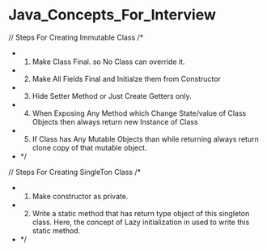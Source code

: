 # Java_Concepts_For_Interview

// Steps For Creating Immutable Class
/*
 * 1. Make Class Final. so No Class can override it.
 * 2. Make All Fields Final and Initialze them from Constructor
 * 3. Hide Setter Method or Just Create Getters only.
 * 4. When Exposing Any Method which Change State/value of Class Objects then always return new Instance of Class
 * 5. If Class has Any Mutable Objects than while returning always return clone copy of that mutable object.
 * */


// Steps For Creating SingleTon Class
/*
 * 1. Make constructor as private.
 * 2. Write a static method that has return type object of this singleton class. Here, the concept of Lazy initialization in used to write this static method.
 * */
